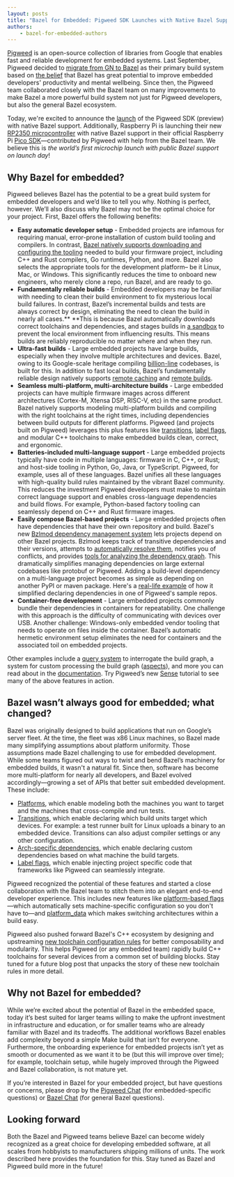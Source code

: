 ```yaml
---
layout: posts
title: "Bazel for Embedded: Pigweed SDK Launches with Native Bazel Support"
authors:
    - bazel-for-embedded-authors
---
```


[Pigweed](https://pigweed.dev/) is an open-source collection of libraries from Google that enables fast and reliable development for embedded systems. Last September, Pigweed decided to [migrate from GN to Bazel](https://pigweed.dev/seed/0111-build-systems.html) as their primary build system based on [the belief](https://pigweed.dev/seed/0111-build-systems.html#appendix-why-bazel-is-great) that Bazel has great potential to improve embedded developers' productivity and mental wellbeing. Since then, the Pigweed team collaborated closely with the Bazel team on many improvements to make Bazel a more powerful build system not just for Pigweed developers, but also the general Bazel ecosystem.

Today, we're excited to announce the [launch](https://opensource.googleblog.com/2024/08/introducing-pigweed-sdk.html) of the Pigweed SDK (preview) with native Bazel support. Additionally, Raspberry Pi is launching their new [RP2350 microcontroller](https://www.raspberrypi.com/news/raspberry-pi-pico-2-our-new-5-microcontroller-board-on-sale-now) with native Bazel support in their official Raspberry Pi [Pico SDK](https://registry.bazel.build/modules/pico-sdk)—contributed by Pigweed with help from the Bazel team. We believe this is _the world’s first microchip launch with public Bazel support on launch day_!

## Why Bazel for embedded?

Pigweed believes Bazel has the potential to be a great build system for embedded developers and we’d like to tell you why. Nothing is perfect, however. We’ll also discuss why Bazel may not be the optimal choice for your project. First, Bazel offers the following benefits:

* **Easy automatic developer setup** - Embedded projects are infamous for requiring manual, error-prone installation of custom build tooling and compilers. In contrast, [Bazel natively supports downloading and configuring the tooling](https://bazel.build/external/overview) needed to build your firmware project, including C++ and Rust compilers, Go runtimes, Python, and more. Bazel also selects the appropriate tools for the development platform– be it Linux, Mac, or Windows. This significantly reduces the time to onboard new engineers, who merely clone a repo, run Bazel, and are ready to go.
* **Fundamentally reliable builds** - Embedded developers may be familiar with needing to clean their build environment to fix mysterious local build failures. In contrast, Bazel’s incremental builds and tests are always correct by design, eliminating the need to clean the build in nearly all cases.** **This is because Bazel automatically downloads correct toolchains and dependencies, and stages builds in [a sandbox](https://bazel.build/docs/sandboxing) to prevent the local environment from influencing results. This means builds are reliably reproducible no matter where and when they run.
* **Ultra-fast builds** - Large embedded projects have large builds, especially when they involve multiple architectures and devices. Bazel, owing to its Google-scale heritage compiling [billion-line](https://research.google/pubs/why-google-stores-billions-of-lines-of-code-in-a-single-repository/) codebases, is built for this. In addition to fast local builds, Bazel’s fundamentally reliable design natively supports [remote caching](https://bazel.build/remote/caching) and [remote builds](https://bazel.build/remote/rbe).
* **Seamless multi-platform, multi-architecture builds** - Large embedded projects can have multiple firmware images across different architectures (Cortex-M, Xtensa DSP, RISC-V, etc) in the same product. Bazel natively supports modeling multi-platform builds and compiling with the right toolchains at the right times, including dependencies between build outputs for different platforms. Pigweed (and projects built on Pigweed) leverages this plus features like [transitions](https://bazel.build/extending/config#user-defined-transitions), [label flags](https://bazel.build/extending/config#label-typed-build-settings), and modular C++ toolchains to make embedded builds clean, correct, and ergonomic.
* **Batteries-included multi-language support** - Large embedded projects typically have code in multiple languages: firmware in C, C++, or Rust; and host-side tooling in Python, Go, Java, or TypeScript. Pigweed, for example, uses all of these languages. Bazel unifies all these languages with high-quality build rules maintained by the vibrant Bazel community. This reduces the investment Pigweed developers must make to maintain correct language support and enables cross-language dependencies and build flows. For example, Python-based factory tooling can seamlessly depend on C++ and Rust firmware images.
* **Easily compose Bazel-based projects** - Large embedded projects often have dependencies that have their own repository and build. Bazel's new [Bzlmod dependency management system](https://bazel.build/external/module) lets projects depend on other Bazel projects. Bzlmod keeps track of transitive dependencies and their versions, attempts to [automatically resolve them](https://bazel.build/external/module#version-selection), notifies you of conflicts, and provides [tools for analyzing the dependency graph](https://bazel.build/external/mod-command). This dramatically simplifies managing dependencies on large external codebases like protobuf or Pigweed. Adding a build-level dependency on a multi-language project becomes as simple as depending on another PyPI or maven package. Here's a [real-life example](http://pwrev.dev/226632) of how it simplified declaring dependencies in one of Pigweed's sample repos.
* **Container-free development** - Large embedded projects commonly bundle their dependencies in containers for repeatability. One challenge with this approach is the difficulty of communicating with devices over USB. Another challenge: Windows-only embedded vendor tooling that needs to operate on files inside the container. Bazel’s automatic hermetic environment setup eliminates the need for containers and the associated toil on embedded projects.

Other examples include a [query system](https://bazel.build/query/guide) to interrogate the build graph, a system for custom processing the build graph ([aspects](https://bazel.build/extending/aspects)), and more you can read about in the [documentation](https://bazel.build/). Try Pigweed’s new [Sense](https://pigweed.dev/docs/showcases/sense/) tutorial to see many of the above features in action.

## Bazel wasn’t always good for embedded; what changed?

Bazel was originally designed to build applications that run on Google’s server fleet. At the time, the fleet was x86 Linux machines, so Bazel made many simplifying assumptions about platform uniformity. Those assumptions made Bazel challenging to use for embedded development. While some teams figured out ways to twist and bend Bazel’s machinery for embedded builds, it wasn't a natural fit. Since then, software has become more multi-platform for nearly all developers, and Bazel evolved accordingly—growing a set of APIs that better suit embedded development. These include:

* [Platforms](https://bazel.build/extending/platforms), which enable modeling both the machines you want to target and the machines that cross-compile and run tests.
* [Transitions](https://bazel.build/extending/config#user-defined-transitions), which enable declaring which build units target which devices. For example: a test runner built for Linux uploads a binary to an embedded device. Transitions can also adjust compiler settings or any other configuration.
* [Arch-specific dependencies](https://bazel.build/docs/configurable-attributes), which enable declaring custom dependencies based on what machine the build targets.
* [Label flags](https://bazel.build/extending/config#label-typed-build-settings), which enable injecting project specific code that frameworks like Pigweed can seamlessly integrate.

Pigweed recognized the potential of these features and started a close collaboration with the Bazel team to stitch them into an elegant end-to-end developer experience. This includes new features like [platform-based flags](https://github.com/bazelbuild/proposals/blob/main/designs/2023-06-08-platform-based-flags.md)—which automatically sets machine-specific configuration so you don't have to—and [platform_data](https://github.com/bazelbuild/proposals/blob/main/designs/2023-06-08-platform-based-flags.md) which makes switching architectures within a build easy.

Pigweed also pushed forward Bazel's C++ ecosystem by designing and upstreaming [new toolchain configuration rules](https://github.com/bazelbuild/rules_cc/tree/main/cc/toolchains#writing-a-custom-rule_based-c-toolchain-with-rule-based-definition) for better composability and modularity. This helps Pigweed (or any embedded team) rapidly build C++ toolchains for several devices from a common set of building blocks. Stay tuned for a future blog post that unpacks the story of these new toolchain rules in more detail.

## Why not Bazel for embedded?

While we’re excited about the potential of Bazel in the embedded space, today it’s best suited for larger teams willing to make the upfront investment in infrastructure and education, or for smaller teams who are already familiar with Bazel and its tradeoffs. The additional workflows Bazel enables add complexity beyond a simple Make build that isn’t for everyone. Furthermore, the onboarding experience for embedded projects isn’t yet as smooth or documented as we want it to be (but this will improve over time); for example, toolchain setup, while hugely improved through the Pigweed and Bazel collaboration, is not mature yet.

If you’re interested in Bazel for your embedded project, but have questions or concerns, please drop by the [Pigweed Chat](https://discord.gg/M9NSeTA) (for embedded-specific questions) or [Bazel Chat](https://slack.bazel.build/) (for general Bazel questions).

## Looking forward

Both the Bazel and Pigweed teams believe Bazel can become widely recognized as a great choice for developing embedded software, at all scales from hobbyists to manufacturers shipping millions of units. The work described here provides the foundation for this. Stay tuned as Bazel and Pigweed build more in the future!
